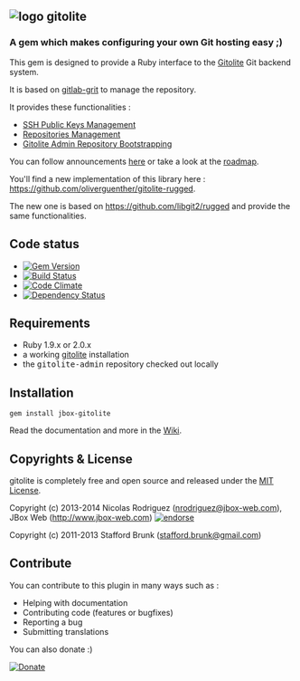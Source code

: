 ## ![logo](https://raw.github.com/jbox-web/gitolite/gh-pages/images/git_logo.png) gitolite

### A gem which makes configuring your own Git hosting easy ;)

This gem is designed to provide a Ruby interface to the [Gitolite](https://github.com/sitaramc/gitolite) Git backend system.

It is based on [gitlab-grit](https://github.com/gitlabhq/grit) to manage the repository.

It provides these functionalities :

* [SSH Public Keys Management](https://github.com/jbox-web/gitolite/wiki/Features#wiki-ssh-public-keys-management)
* [Repositories Management](https://github.com/jbox-web/gitolite/wiki/Features#wiki-repositories-management)
* [Gitolite Admin Repository Bootstrapping](https://github.com/jbox-web/gitolite/wiki/Features#wiki-gitolite-admin-repository-bootstrapping)

You can follow announcements [here](https://github.com/jbox-web/gitolite/wiki/Announcements) or take a look at the [roadmap](https://github.com/jbox-web/gitolite/wiki/Roadmap).

You'll find a new implementation of this library here : https://github.com/oliverguenther/gitolite-rugged.

The new one is based on https://github.com/libgit2/rugged and provide the same functionalities.


## Code status

* [![Gem Version](https://badge.fury.io/rb/jbox-gitolite.svg)](http://badge.fury.io/rb/jbox-gitolite)
* [![Build Status](https://travis-ci.org/jbox-web/gitolite.svg?branch=devel)](https://travis-ci.org/jbox-web/gitolite)
* [![Code Climate](https://codeclimate.com/github/jbox-web/gitolite.png)](https://codeclimate.com/github/jbox-web/gitolite)
* [![Dependency Status](https://gemnasium.com/jbox-web/gitolite.svg)](https://gemnasium.com/jbox-web/gitolite)

## Requirements ##

* Ruby 1.9.x or 2.0.x
* a working [gitolite](https://github.com/sitaramc/gitolite) installation
* the <tt>gitolite-admin</tt> repository checked out locally

## Installation ##

    gem install jbox-gitolite

Read the documentation and more in the [Wiki](https://github.com/jbox-web/gitolite/wiki).

## Copyrights & License

gitolite is completely free and open source and released under the [MIT License](https://github.com/jbox-web/gitolite/blob/devel/LICENSE).

Copyright (c) 2013-2014 Nicolas Rodriguez (nrodriguez@jbox-web.com), JBox Web (http://www.jbox-web.com) [![endorse](https://api.coderwall.com/n-rodriguez/endorsecount.png)](https://coderwall.com/n-rodriguez)

Copyright (c) 2011-2013 Stafford Brunk (stafford.brunk@gmail.com)

## Contribute

You can contribute to this plugin in many ways such as :
* Helping with documentation
* Contributing code (features or bugfixes)
* Reporting a bug
* Submitting translations

You can also donate :)

[![Donate](https://www.paypalobjects.com/en_US/i/btn/btn_donate_LG.gif)](https://www.paypal.com/cgi-bin/webscr?cmd=_s-xclick&hosted_button_id=FBT7E7DAVVEEU)
